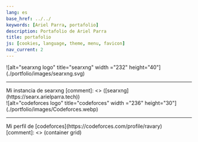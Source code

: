 ```yaml
---
lang: es
base_href: ../../
keywords: [Ariel Parra, portafolio]
description: Portafolio de Ariel Parra
title: portafolio
js: [cookies, language, theme, menu, favicon]
nav_current: 2
---
```

  <div class="container grid">
    <div class="card">
      ![alt="searxng logo" title="searxng" width ="232" height="40"](./portfolio/images/searxng.svg)
      <div class="center">
        <hr>
        Mi instancia de searxng
        [comment]: <> ([searxng](https://searx.arielparra.tech))
      </div>
    </div>
    <div class="card">
      ![alt="codeforces logo" title="codeforces" width ="236" height="30"](./portfolio/images/Codeforces.webp)
      <div class="center">
        <hr>
        Mi perfil de [codeforces](https://codeforces.com/profile/ravary)
      </div>
    </div>
  </div>[comment]: <> (container grid)
